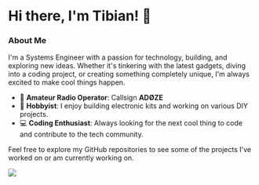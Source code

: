 # Hi there, I'm Tibian! 👋

### About Me

I'm a Systems Engineer with a passion for technology, building, and exploring new ideas. Whether it's tinkering with the latest gadgets, diving into a coding project, or creating something completely unique, I'm always excited to make cool things happen.

- 📡 **Amateur Radio Operator**: Callsign **ADØZE**
- 🔧 **Hobbyist**: I enjoy building electronic kits and working on various DIY projects.
- 💻 **Coding Enthusiast**: Always looking for the next cool thing to code and contribute to the tech community.

Feel free to explore my GitHub repositories to see some of the projects I've worked on or am currently working on.

<a href="https://wigle.net">
<img border="0" src="https://wigle.net/bi/S87n8Zo+QVXs_DRPucRdAQ.png">
</a>
